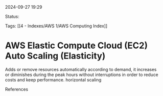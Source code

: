 2024-09-27 19:29

Status:

Tags:
[[4 - Indexes/AWS 1/AWS Computing Index]]

# AWS Elastic Compute Cloud (EC2) Auto Scaling (Elasticity)

Adds or remove resources automatically according to demand, it increases or diminishes during the peak hours without interruptions in order to reduce costs and keep performance. horizontal scaling


References 